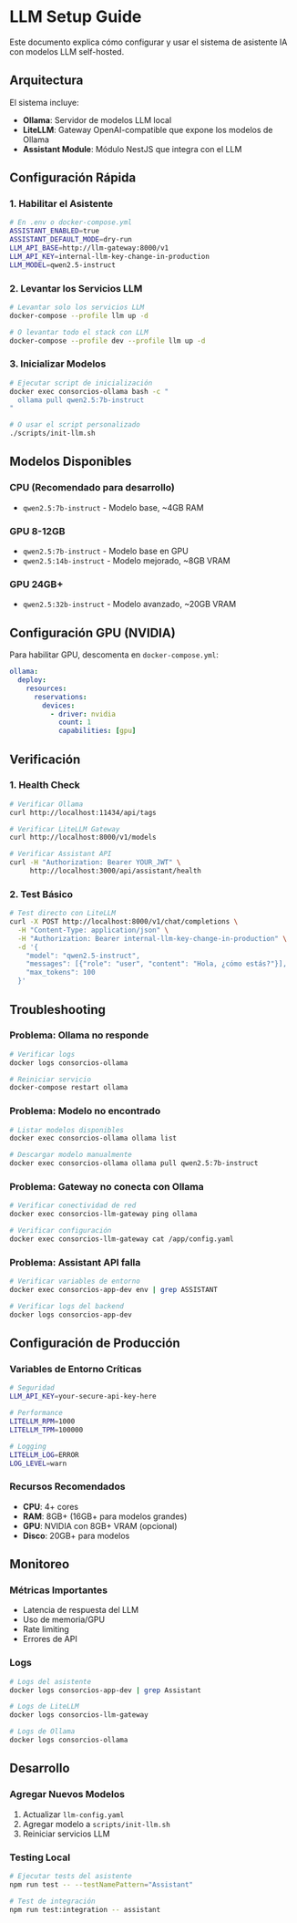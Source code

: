 # LLM Setup Guide

Este documento explica cómo configurar y usar el sistema de asistente IA con modelos LLM self-hosted.

## Arquitectura

El sistema incluye:
- **Ollama**: Servidor de modelos LLM local
- **LiteLLM**: Gateway OpenAI-compatible que expone los modelos de Ollama
- **Assistant Module**: Módulo NestJS que integra con el LLM

## Configuración Rápida

### 1. Habilitar el Asistente

```bash
# En .env o docker-compose.yml
ASSISTANT_ENABLED=true
ASSISTANT_DEFAULT_MODE=dry-run
LLM_API_BASE=http://llm-gateway:8000/v1
LLM_API_KEY=internal-llm-key-change-in-production
LLM_MODEL=qwen2.5-instruct
```

### 2. Levantar los Servicios LLM

```bash
# Levantar solo los servicios LLM
docker-compose --profile llm up -d

# O levantar todo el stack con LLM
docker-compose --profile dev --profile llm up -d
```

### 3. Inicializar Modelos

```bash
# Ejecutar script de inicialización
docker exec consorcios-ollama bash -c "
  ollama pull qwen2.5:7b-instruct
"

# O usar el script personalizado
./scripts/init-llm.sh
```

## Modelos Disponibles

### CPU (Recomendado para desarrollo)
- `qwen2.5:7b-instruct` - Modelo base, ~4GB RAM

### GPU 8-12GB
- `qwen2.5:7b-instruct` - Modelo base en GPU
- `qwen2.5:14b-instruct` - Modelo mejorado, ~8GB VRAM

### GPU 24GB+
- `qwen2.5:32b-instruct` - Modelo avanzado, ~20GB VRAM

## Configuración GPU (NVIDIA)

Para habilitar GPU, descomenta en `docker-compose.yml`:

```yaml
ollama:
  deploy:
    resources:
      reservations:
        devices:
          - driver: nvidia
            count: 1
            capabilities: [gpu]
```

## Verificación

### 1. Health Check

```bash
# Verificar Ollama
curl http://localhost:11434/api/tags

# Verificar LiteLLM Gateway
curl http://localhost:8000/v1/models

# Verificar Assistant API
curl -H "Authorization: Bearer YOUR_JWT" \
     http://localhost:3000/api/assistant/health
```

### 2. Test Básico

```bash
# Test directo con LiteLLM
curl -X POST http://localhost:8000/v1/chat/completions \
  -H "Content-Type: application/json" \
  -H "Authorization: Bearer internal-llm-key-change-in-production" \
  -d '{
    "model": "qwen2.5-instruct",
    "messages": [{"role": "user", "content": "Hola, ¿cómo estás?"}],
    "max_tokens": 100
  }'
```

## Troubleshooting

### Problema: Ollama no responde
```bash
# Verificar logs
docker logs consorcios-ollama

# Reiniciar servicio
docker-compose restart ollama
```

### Problema: Modelo no encontrado
```bash
# Listar modelos disponibles
docker exec consorcios-ollama ollama list

# Descargar modelo manualmente
docker exec consorcios-ollama ollama pull qwen2.5:7b-instruct
```

### Problema: Gateway no conecta con Ollama
```bash
# Verificar conectividad de red
docker exec consorcios-llm-gateway ping ollama

# Verificar configuración
docker exec consorcios-llm-gateway cat /app/config.yaml
```

### Problema: Assistant API falla
```bash
# Verificar variables de entorno
docker exec consorcios-app-dev env | grep ASSISTANT

# Verificar logs del backend
docker logs consorcios-app-dev
```

## Configuración de Producción

### Variables de Entorno Críticas

```bash
# Seguridad
LLM_API_KEY=your-secure-api-key-here

# Performance
LITELLM_RPM=1000
LITELLM_TPM=100000

# Logging
LITELLM_LOG=ERROR
LOG_LEVEL=warn
```

### Recursos Recomendados

- **CPU**: 4+ cores
- **RAM**: 8GB+ (16GB+ para modelos grandes)
- **GPU**: NVIDIA con 8GB+ VRAM (opcional)
- **Disco**: 20GB+ para modelos

## Monitoreo

### Métricas Importantes

- Latencia de respuesta del LLM
- Uso de memoria/GPU
- Rate limiting
- Errores de API

### Logs

```bash
# Logs del asistente
docker logs consorcios-app-dev | grep Assistant

# Logs de LiteLLM
docker logs consorcios-llm-gateway

# Logs de Ollama
docker logs consorcios-ollama
```

## Desarrollo

### Agregar Nuevos Modelos

1. Actualizar `llm-config.yaml`
2. Agregar modelo a `scripts/init-llm.sh`
3. Reiniciar servicios LLM

### Testing Local

```bash
# Ejecutar tests del asistente
npm run test -- --testNamePattern="Assistant"

# Test de integración
npm run test:integration -- assistant
```
